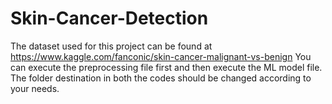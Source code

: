 # Skin-Cancer-Detection
The dataset used for this project can be found at https://www.kaggle.com/fanconic/skin-cancer-malignant-vs-benign
You can execute the preprocessing file first and then execute the ML model file.
The folder destination in both the codes should be changed according to your needs.
